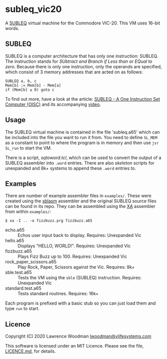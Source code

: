 subleq_vic20
============

A [SUBLEQ](https://techtinkering.com/articles/subleq-a-one-instruction-set-computer/ "SUBLEQ - A One Instruction Set Computer (OISC)") virtual machine for the Commodore VIC-20.  This VM uses 16-bit words.


SUBLEQ
------
SUBLEQ is a computer architecture that has only one instruction: SUBLEQ.  The instruction stands for _SUbtract and Branch if Less than or EQual to zero_.  Because there is only one instruction, only the operands are specified, which consist of 3 memory addresses that are acted on as follows:

```` text
SUBLEQ a, b, c
Mem[b] := Mem[b] - Mem[a]
if (Mem[b] ≤ 0) goto c
````

To find out more, have a look at the article: [SUBLEQ - A One Instruction Set Computer (OISC)](https://techtinkering.com/articles/subleq-a-one-instruction-set-computer/) and its accompanying [video](https://www.youtube.com/watch?v=o0e7_U7ZmBM "SUBLEQ - A One Instruction Set Computer (OISC)").


Usage
-----

The SUBLEQ virtual machine is contained in the file 'subleq.a65' which can be included into the file you want to run it from.  You need to define `SL_MEM` as a constant to point to where the program is in memory and then use `jsr SL_run` to start the VM.

There is a script, _sqtoword.tcl_, which can be used to convert the output of a SUBLEQ assembler into `.word` entries.  There are also _skeleton_ scripts for unexpanded and 8k+ systems to append these `.word` entries to.

Examples
--------
There are number of example assembler files in `examples/`.  These were created using the [sblasm](https://github.com/lawrencewoodman/sblasm) assembler and the original SUBLEQ source files can be found in its repo.  They can be assembled using the [XA](https://www.floodgap.com/retrotech/xa/) assembler from within `examples/`:

    $ xa -I .. -o fizzbuzz.prg fizzbuzz.a65

<dl>
  <dt>echo.a65</dt>
  <dd>Echos user input back to display.  Requires: Unexpanded Vic</dd>
  <dt>hello.a65</dt>
  <dd>Displays "HELLO, WORLD!".  Requires: Unexpanded Vic</dd>
  <dt>fizzbuzz.a65</dt>
  <dd>Plays Fizz Buzz up to 100.  Requires: Unexpanded Vic</dd>
  <dt>rock_paper_scissors.a65</dt>
  <dd>Play Rock, Paper, Scissors against the Vic.  Requires: 8k+</dd>
  <dt>sble.test.a65</dt>
  <dd>Tests the VM using the <code>sble</code> (SUBLEQ) instruction.  Requires: Unexpanded Vic</dd>
  <dt>standard.test.a65</dt>
  <dd>Tests standard routines.  Requires: 16k+</dd>
</dl>


Each program is prefixed with a basic stub so you can just load them and type `run` to start.


Licence
-------
Copyright (C) 2020 Lawrence Woodman <lwoodman@vlifesystems.com>

This software is licensed under an MIT Licence.  Please see the file, [LICENCE.md](https://github.com/lawrencewoodman/subleq_vic20/blob/master/LICENCE.md), for details.
